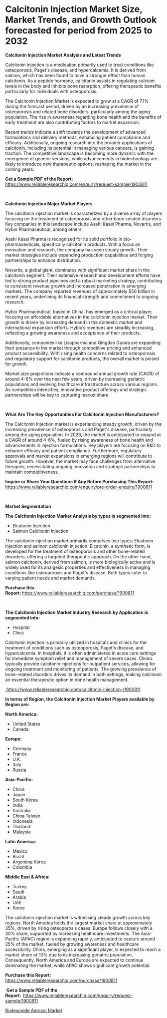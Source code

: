 <p><h1>Calcitonin Injection Market Size, Market Trends, and Growth Outlook forecasted for period from 2025 to 2032</h1></p><p><strong>Calcitonin Injection Market Analysis and Latest Trends</strong></p>
<p><p>Calcitonin injection is a medication primarily used to treat conditions like osteoporosis, Paget's disease, and hypercalcemia. It is derived from salmon, which has been found to have a stronger effect than human calcitonin. As a peptide hormone, calcitonin assists in regulating calcium levels in the body and inhibits bone resorption, offering therapeutic benefits particularly for individuals with osteoporosis.</p><p>The Calcitonin Injection Market is expected to grow at a CAGR of 7.1% during the forecast period, driven by an increasing prevalence of osteoporosis and related bone disorders, particularly among the aging population. The rise in awareness regarding bone health and the benefits of early treatment are also contributing factors to market expansion. </p><p>Recent trends indicate a shift towards the development of advanced formulations and delivery methods, enhancing patient compliance and efficacy. Additionally, ongoing research into the broader applications of calcitonin, including its potential in managing various cancers, is gaining traction. The competitive landscape is becoming more dynamic with the emergence of generic versions, while advancements in biotechnology are likely to introduce new therapeutic options, reshaping the market in the coming years.</p></p>
<p><strong>Get a Sample PDF of the Report:&nbsp;</strong> <a href="https://www.reliableresearchiq.com/enquiry/request-sample/1900811?utm_campaign=2321&utm_medium=2&utm_source=Github&utm_content=ia&utm_term=08032025&utm_id=calcitonin-injection">https://www.reliableresearchiq.com/enquiry/request-sample/1900811</a></p>
<p>&nbsp;</p>
<p><strong>Calcitonin Injection Major Market Players</strong></p>
<p><p>The calcitonin injection market is characterized by a diverse array of players focusing on the treatment of osteoporosis and other bone-related disorders. Key companies in this landscape include Asahi Kasei Pharma, Novartis, and Hybio Pharmaceutical, among others.</p><p>Asahi Kasei Pharma is recognized for its solid portfolio in bio-pharmaceuticals, specifically calcitonin products. With a focus on innovation and research, the company has seen steady growth. Their market strategies include expanding production capabilities and forging partnerships to enhance distribution.</p><p>Novartis, a global giant, dominates with significant market share in the calcitonin segment. Their extensive research and development efforts have led to strong product pipelines and a robust marketing strategy, contributing to consistent revenue growth and increased penetration in emerging markets. The company reported revenues of approximately $50 billion in recent years, underlining its financial strength and commitment to ongoing research.</p><p>Hybio Pharmaceutical, based in China, has emerged as a critical player, focusing on affordable alternatives in the calcitonin injection market. Their growth is driven by increasing demand in the domestic market and international expansion efforts. Hybio’s revenues are steadily increasing, reflecting a growing awareness and acceptance of their products.</p><p>Additionally, companies like Lisapharma and Qingdao Guoda are expanding their presence in the market through competitive pricing and enhanced product accessibility. With rising health concerns related to osteoporosis and regulatory support for calcitonin products, the overall market is poised for growth.</p><p>Market size projections indicate a compound annual growth rate (CAGR) of around 4-6% over the next few years, driven by increasing geriatric populations and evolving healthcare infrastructure across various regions. As competition intensifies, innovative product offerings and strategic partnerships will be key to capturing market share.</p></p>
<p>&nbsp;</p>
<p><strong>What Are The Key Opportunities For Calcitonin Injection Manufacturers?</strong></p>
<p><p>The Calcitonin Injection market is experiencing steady growth, driven by the increasing prevalence of osteoporosis and Paget's disease, particularly among the aging population. In 2023, the market is anticipated to expand at a CAGR of around 4-6%, fueled by rising awareness of bone health and advancements in injection formulations. Key players are focusing on R&D to enhance efficacy and patient compliance. Furthermore, regulatory approvals and market expansions in emerging regions will contribute to future growth. However, the market may face challenges from alternative therapies, necessitating ongoing innovation and strategic partnerships to maintain competitiveness.</p></p>
<p><strong>Inquire or Share Your Questions If Any Before Purchasing This Report:</strong> <a href="https://www.reliableresearchiq.com/enquiry/pre-order-enquiry/1900811?utm_campaign=2321&utm_medium=2&utm_source=Github&utm_content=ia&utm_term=08032025&utm_id=calcitonin-injection">https://www.reliableresearchiq.com/enquiry/pre-order-enquiry/1900811</a></p>
<p>&nbsp;</p>
<p><strong>Market Segmentation</strong></p>
<p><strong>The Calcitonin Injection Market Analysis by types is segmented into:</strong></p>
<p><ul><li>Elcatonin Injection</li><li>Salmon Calcitonin Injection</li></ul></p>
<p><p>The calcitonin injection market primarily comprises two types: Elcatonin injection and salmon calcitonin injection. Elcatonin, a synthetic form, is developed for the treatment of osteoporosis and other bone-related disorders, offering a targeted therapeutic approach. On the other hand, salmon calcitonin, derived from salmon, is more biologically active and is widely used for its analgesic properties and effectiveness in managing conditions like osteoporosis and Paget's disease. Both types cater to varying patient needs and market demands.</p></p>
<p><strong>Purchase this Report:&nbsp;</strong><a href="https://www.reliableresearchiq.com/purchase/1900811?utm_campaign=2321&utm_medium=2&utm_source=Github&utm_content=ia&utm_term=08032025&utm_id=calcitonin-injection">https://www.reliableresearchiq.com/purchase/1900811</a></p>
<p>&nbsp;</p>
<p><strong>The Calcitonin Injection Market Industry Research by Application is segmented into:</strong></p>
<p><ul><li>Hospital</li><li>Clinic</li></ul></p>
<p><p>Calcitonin injection is primarily utilized in hospitals and clinics for the treatment of conditions such as osteoporosis, Paget's disease, and hypercalcemia. In hospitals, it is often administered in acute care settings for immediate symptom relief and management of severe cases. Clinics typically provide calcitonin injections for outpatient services, allowing for ongoing treatment and monitoring of patients. The growing prevalence of bone-related disorders drives its demand in both settings, making calcitonin an essential therapeutic option in bone health management.</p></p>
<p><a href="https://www.reliableresearchiq.com/calcitonin-injection-r1900811?utm_campaign=2321&utm_medium=2&utm_source=Github&utm_content=ia&utm_term=08032025&utm_id=calcitonin-injection">&nbsp;https://www.reliableresearchiq.com/calcitonin-injection-r1900811</a></p>
<p><strong>In terms of Region, the Calcitonin Injection Market Players available by Region are:</strong></p>
<p>
    <p> <strong> North America: </strong>
        <ul>
            <li>United States</li>
            <li>Canada</li>
        </ul>
        </p> 
    <p> <strong> Europe: </strong>
        <ul>
            <li>Germany</li>
            <li>France</li>
            <li>U.K.</li>
            <li>Italy</li>
            <li>Russia</li>
        </ul>
        </p> 
    <p> <strong> Asia-Pacific: </strong>
        <ul>
            <li>China</li>
            <li>Japan</li>
            <li>South Korea</li>
            <li>India</li>
            <li>Australia</li>
            <li>China Taiwan</li>
            <li>Indonesia</li>
            <li>Thailand</li>
            <li>Malaysia</li>
        </ul>
        </p> 
    <p> <strong> Latin America: </strong>
        <ul>
            <li>Mexico</li>
            <li>Brazil</li>
            <li>Argentina Korea</li>
            <li>Colombia</li>
        </ul>
        </p> 
    <p> <strong> Middle East & Africa: </strong>
        <ul>
            <li>Turkey</li>
            <li>Saudi</li>
            <li>Arabia</li>
            <li>UAE</li>
            <li>Korea</li>
        </ul>
    </p>
    </p>
<p><p>The calcitonin injection market is witnessing steady growth across key regions. North America holds the largest market share at approximately 35%, driven by rising osteoporosis cases. Europe follows closely with a 30% share, supported by increasing healthcare investments. The Asia-Pacific (APAC) region is expanding rapidly, anticipated to capture around 25% of the market, fueled by growing awareness and healthcare accessibility. China, emerging as a significant player, is expected to reach a market share of 10% due to its increasing geriatric population. Consequently, North America and Europe are expected to continue dominating the market, while APAC shows significant growth potential.</p></p>
<p><strong>Purchase this Report: </strong><a href="https://www.reliableresearchiq.com/purchase/1900811?utm_campaign=2321&utm_medium=2&utm_source=Github&utm_content=ia&utm_term=08032025&utm_id=calcitonin-injection">https://www.reliableresearchiq.com/purchase/1900811</a></p>
<p>&nbsp;<strong>Get a Sample PDF of the Report:&nbsp;&nbsp;</strong><a href="https://www.reliableresearchiq.com/enquiry/request-sample/1900811?utm_campaign=2321&utm_medium=2&utm_source=Github&utm_content=ia&utm_term=08032025&utm_id=calcitonin-injection">https://www.reliableresearchiq.com/enquiry/request-sample/1900811</a></p>
<p><strong></strong></p>
<p><p><a href="https://github.com/DianaWilson796/Market-Research-Report-List-1/blob/main/budesonide-aerosol-market.md?utm_campaign=2321&utm_medium=2&utm_source=Github&utm_content=ia&utm_term=08032025&utm_id=calcitonin-injection">Budesonide Aerosol Market</a></p></p>